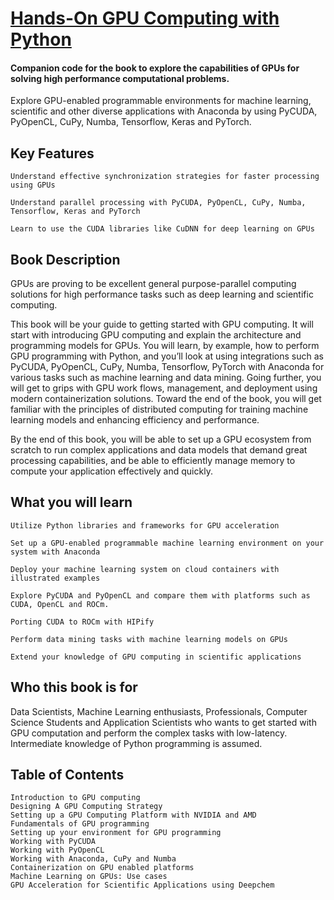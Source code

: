 # [Hands-On GPU Computing with Python](https://www.amazon.in/Hands-GPU-Computing-Python-computational-ebook/dp/B07RXSSXWP/)

#### Companion code for the book to explore the capabilities of GPUs for solving high performance computational problems.

Explore GPU-enabled programmable environments for machine learning, scientific and other diverse applications with Anaconda by using PyCUDA, PyOpenCL, CuPy, Numba, Tensorflow, Keras and PyTorch.

## Key Features

    Understand effective synchronization strategies for faster processing using GPUs
    
    Understand parallel processing with PyCUDA, PyOpenCL, CuPy, Numba, Tensorflow, Keras and PyTorch
    
    Learn to use the CUDA libraries like CuDNN for deep learning on GPUs

## Book Description

GPUs are proving to be excellent general purpose-parallel computing solutions for high performance tasks such as deep learning and scientific computing.

This book will be your guide to getting started with GPU computing. It will start with introducing GPU computing and explain the architecture and programming models for GPUs. You will learn, by example, how to perform GPU programming with Python, and you’ll look at using integrations such as PyCUDA, PyOpenCL, CuPy, Numba, Tensorflow, PyTorch with Anaconda for various tasks such as machine learning and data mining. Going further, you will get to grips with GPU work flows, management, and deployment using modern containerization solutions. Toward the end of the book, you will get familiar with the principles of distributed computing for training machine learning models and enhancing efficiency and performance.

By the end of this book, you will be able to set up a GPU ecosystem from scratch to run complex applications and data models that demand great processing capabilities, and be able to efficiently manage memory to compute your application effectively and quickly.

## What you will learn

    Utilize Python libraries and frameworks for GPU acceleration
    
    Set up a GPU-enabled programmable machine learning environment on your system with Anaconda
    
    Deploy your machine learning system on cloud containers with illustrated examples
    
    Explore PyCUDA and PyOpenCL and compare them with platforms such as CUDA, OpenCL and ROCm.
    
    Porting CUDA to ROCm with HIPify
    
    Perform data mining tasks with machine learning models on GPUs
    
    Extend your knowledge of GPU computing in scientific applications

## Who this book is for

Data Scientists, Machine Learning enthusiasts, Professionals, Computer Science Students and Application Scientists who wants to get started with GPU computation and perform the complex tasks with low-latency. Intermediate knowledge of Python programming is assumed.

## Table of Contents

    Introduction to GPU computing
    Designing A GPU Computing Strategy
    Setting up a GPU Computing Platform with NVIDIA and AMD
    Fundamentals of GPU programming
    Setting up your environment for GPU programming
    Working with PyCUDA
    Working with PyOpenCL
    Working with Anaconda, CuPy and Numba
    Containerization on GPU enabled platforms
    Machine Learning on GPUs: Use cases
    GPU Acceleration for Scientific Applications using Deepchem
